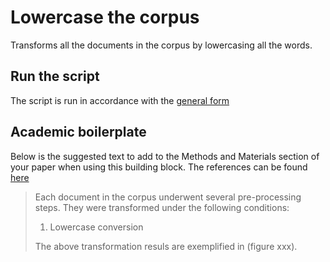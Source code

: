 # Lowercase the corpus

Transforms all the documents in the corpus by lowercasing all the words.

## Run the script

The script is run in accordance with the [general form](../README.md#scripts)

## Academic boilerplate

Below is the suggested text to add to the Methods and Materials section of your paper when using this building block.
The references can be found [here](./references.bib)

> Each document in the corpus underwent several pre-processing steps.
> They were transformed under the following conditions:
>
> 1. Lowercase conversion
>
> The above transformation resuls are exemplified in (figure xxx).
